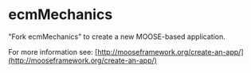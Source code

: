ecmMechanics
=====

"Fork ecmMechanics" to create a new MOOSE-based application.

For more information see: [http://mooseframework.org/create-an-app/](http://mooseframework.org/create-an-app/)
